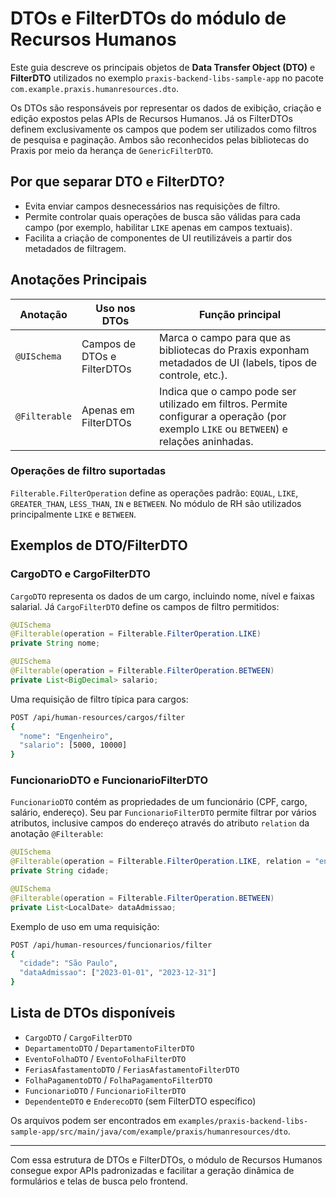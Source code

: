 # DTOs e FilterDTOs do módulo de Recursos Humanos

Este guia descreve os principais objetos de **Data Transfer Object (DTO)** e **FilterDTO**
utilizados no exemplo `praxis-backend-libs-sample-app` no pacote
`com.example.praxis.humanresources.dto`.

Os DTOs são responsáveis por representar os dados de exibição, criação e edição
expostos pelas APIs de Recursos Humanos. Já os FilterDTOs definem exclusivamente
os campos que podem ser utilizados como filtros de pesquisa e paginação. Ambos
são reconhecidos pelas bibliotecas do Praxis por meio da herança de
`GenericFilterDTO`.

## Por que separar DTO e FilterDTO?

- Evita enviar campos desnecessários nas requisições de filtro.
- Permite controlar quais operações de busca são válidas para cada campo
  (por exemplo, habilitar `LIKE` apenas em campos textuais).
- Facilita a criação de componentes de UI reutilizáveis a partir dos metadados
  de filtragem.

## Anotações Principais

| Anotação  | Uso nos DTOs  | Função principal |
|-----------|---------------|-----------------|
| `@UISchema` | Campos de DTOs e FilterDTOs | Marca o campo para que as bibliotecas do Praxis exponham metadados de UI (labels, tipos de controle, etc.). |
| `@Filterable` | Apenas em FilterDTOs | Indica que o campo pode ser utilizado em filtros. Permite configurar a operação (por exemplo `LIKE` ou `BETWEEN`) e relações aninhadas. |

### Operações de filtro suportadas

`Filterable.FilterOperation` define as operações padrão:
`EQUAL`, `LIKE`, `GREATER_THAN`, `LESS_THAN`, `IN` e `BETWEEN`.
No módulo de RH são utilizados principalmente `LIKE` e `BETWEEN`.

## Exemplos de DTO/FilterDTO

### CargoDTO e CargoFilterDTO

`CargoDTO` representa os dados de um cargo, incluindo nome, nível e faixas
salarial. Já `CargoFilterDTO` define os campos de filtro permitidos:

```java
@UISchema
@Filterable(operation = Filterable.FilterOperation.LIKE)
private String nome;

@UISchema
@Filterable(operation = Filterable.FilterOperation.BETWEEN)
private List<BigDecimal> salario;
```

Uma requisição de filtro típica para cargos:

```bash
POST /api/human-resources/cargos/filter
{
  "nome": "Engenheiro",
  "salario": [5000, 10000]
}
```

### FuncionarioDTO e FuncionarioFilterDTO

`FuncionarioDTO` contém as propriedades de um funcionário (CPF, cargo,
salário, endereço). Seu par `FuncionarioFilterDTO` permite filtrar por vários
atributos, inclusive campos do endereço através do atributo `relation` da
anotação `@Filterable`:

```java
@UISchema
@Filterable(operation = Filterable.FilterOperation.LIKE, relation = "endereco.cidade")
private String cidade;

@UISchema
@Filterable(operation = Filterable.FilterOperation.BETWEEN)
private List<LocalDate> dataAdmissao;
```

Exemplo de uso em uma requisição:

```bash
POST /api/human-resources/funcionarios/filter
{
  "cidade": "São Paulo",
  "dataAdmissao": ["2023-01-01", "2023-12-31"]
}
```

## Lista de DTOs disponíveis

- `CargoDTO` / `CargoFilterDTO`
- `DepartamentoDTO` / `DepartamentoFilterDTO`
- `EventoFolhaDTO` / `EventoFolhaFilterDTO`
- `FeriasAfastamentoDTO` / `FeriasAfastamentoFilterDTO`
- `FolhaPagamentoDTO` / `FolhaPagamentoFilterDTO`
- `FuncionarioDTO` / `FuncionarioFilterDTO`
- `DependenteDTO` e `EnderecoDTO` (sem FilterDTO específico)

Os arquivos podem ser encontrados em
`examples/praxis-backend-libs-sample-app/src/main/java/com/example/praxis/humanresources/dto`.

---

Com essa estrutura de DTOs e FilterDTOs, o módulo de Recursos Humanos consegue
expor APIs padronizadas e facilitar a geração dinâmica de formulários e telas de
busca pelo frontend.
